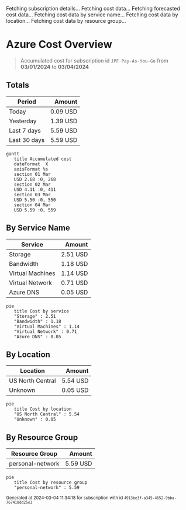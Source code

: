 Fetching subscription details...
Fetching cost data...
Fetching forecasted cost data...
Fetching cost data by service name...
Fetching cost data by location...
Fetching cost data by resource group...
# Azure Cost Overview

> Accumulated cost for subscription id `JPF Pay-As-You-Go` from **03/01/2024** to **03/04/2024**

## Totals

|Period|Amount|
|---|---:|
|Today|0.09 USD|
|Yesterday|1.39 USD|
|Last 7 days|5.59 USD|
|Last 30 days|5.59 USD|

```mermaid
gantt
   title Accumulated cost
   dateFormat  X
   axisFormat %s
   section 01 Mar
   USD 2.68 :0, 268
   section 02 Mar
   USD 4.11 :0, 411
   section 03 Mar
   USD 5.50 :0, 550
   section 04 Mar
   USD 5.59 :0, 559
```

## By Service Name

|Service|Amount|
|---|---:|
|Storage|2.51 USD|
|Bandwidth|1.18 USD|
|Virtual Machines|1.14 USD|
|Virtual Network|0.71 USD|
|Azure DNS|0.05 USD|

```mermaid
pie
   title Cost by service
   "Storage" : 2.51
   "Bandwidth" : 1.18
   "Virtual Machines" : 1.14
   "Virtual Network" : 0.71
   "Azure DNS" : 0.05
```

## By Location

|Location|Amount|
|---|---:|
|US North Central|5.54 USD|
|Unknown|0.05 USD|

```mermaid
pie
   title Cost by location
   "US North Central" : 5.54
   "Unknown" : 0.05
```

## By Resource Group

|Resource Group|Amount|
|---|---:|
|personal-network|5.59 USD|

```mermaid
pie
   title Cost by resource group
   "personal-network" : 5.59
```

<sup>Generated at 2024-03-04 11:34:18 for subscription with id `4913be3f-a345-4652-9bba-767418dd25e3`</sup>
